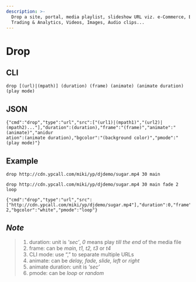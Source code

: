 ```yaml
---
description: >-
  Drop a site, portal, media playlist, slideshow URL viz. e-Commerce, Bourses' 
  Trading & Analytics, Videos, Images, Audio clips...
---
```


# Drop

## CLI

```text
drop [(url)|(mpath)] (duration) (frame) (animate) (animate duration) (play mode)
```

## JSON

```text
{"cmd":"drop","type":"url","src":["(url1)|(mpath1)","(url2)|(mpath2)..."],"duration":(duration),"frame":"(frame)","animate":"(animate)","anidur
ation":(animate duration),"bgcolor":"(background color)","pmode":"(play mode)"}
```

## Example

```text
drop http://cdn.ypcall.com/miki/yp/djdemo/sugar.mp4 30 main
```

```text
drop http://cdn.ypcall.com/miki/yp/djdemo/sugar.mp4 30 main fade 2 loop
```

```text
{"cmd":"drop","type":"url","src":["http://cdn.ypcall.com/miki/yp/djdemo/sugar.mp4"],"duration":0,"frame":"t2","animate":"fade","aniduration":
2,"bgcolor":"white","pmode":"loop"}
```

## _Note_

> 1. duration: unit is _'sec’_, _0_ means play _till the end_ of the media file
> 2. frame: can be _main, t1, t2, t3_ or _t4_
> 3. CLI mode: use “,” to separate multiple URLs
> 4. animate: can be _delay, fade, slide, left_ or _right_
> 5. animate duration: unit is _‘sec’_
> 6. pmode: can be _loop_ or _random_



